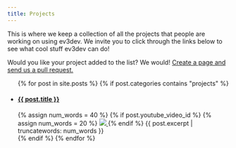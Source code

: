 ```yaml
---
title: Projects
---
```


This is where we keep a collection of all the projects that people are working
on using ev3dev. We invite you to click through the links below to see what
cool stuff ev3dev can do!

Would you like your project added to the list? We would!
[Create a page and send us a pull request.](https://github.com/ev3dev/ev3dev/wiki/Posting-A-Project)

<ul id="projects-list">
    {% for post in site.posts %}
        {% if post.categories contains "projects" %}
            <li>
                <div class="project-tile-title">
                    <h4>
                        <a href="{{ site.github.url }}{{ post.url }}">{{ post.title }}</a>
                    </h4>
                </div>
                {% assign num_words = 40 %}
                {% if post.youtube_video_id %}
                    {% assign num_words = 20 %}
                    <a href="{{ site.github.url }}{{ post.url }}">
                        <img class="project-tile-img" src="http://img.youtube.com/vi/{{post.youtube_video_id}}/mqdefault.jpg" />
                    </a>
                {% endif %}
                <span class="project-tile-excerpt">
                    {{ post.excerpt | truncatewords: num_words }}
                </span>
            </li>
        {% endif %}
    {% endfor %}
</ul>
